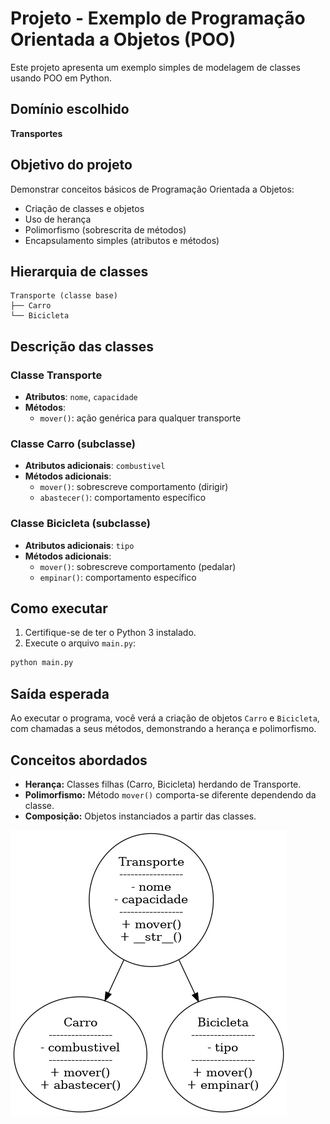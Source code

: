 # Projeto - Exemplo de Programação Orientada a Objetos (POO)

Este projeto apresenta um exemplo simples de modelagem de classes usando POO em Python.

## Domínio escolhido
**Transportes**

## Objetivo do projeto
Demonstrar conceitos básicos de Programação Orientada a Objetos:
- Criação de classes e objetos
- Uso de herança
- Polimorfismo (sobrescrita de métodos)
- Encapsulamento simples (atributos e métodos)

## Hierarquia de classes

```
Transporte (classe base)
├── Carro
└── Bicicleta
```

## Descrição das classes

### Classe Transporte
- **Atributos**: `nome`, `capacidade`
- **Métodos**:
  - `mover()`: ação genérica para qualquer transporte

### Classe Carro (subclasse)
- **Atributos adicionais**: `combustivel`
- **Métodos adicionais**:
  - `mover()`: sobrescreve comportamento (dirigir)
  - `abastecer()`: comportamento específico

### Classe Bicicleta (subclasse)
- **Atributos adicionais**: `tipo`
- **Métodos adicionais**:
  - `mover()`: sobrescreve comportamento (pedalar)
  - `empinar()`: comportamento específico

## Como executar
1. Certifique-se de ter o Python 3 instalado.
2. Execute o arquivo `main.py`:

```bash
python main.py
```

## Saída esperada
Ao executar o programa, você verá a criação de objetos `Carro` e `Bicicleta`, com chamadas a seus métodos, demonstrando a herança e polimorfismo.

## Conceitos abordados
- **Herança:** Classes filhas (Carro, Bicicleta) herdando de Transporte.
- **Polimorfismo:** Método `mover()` comporta-se diferente dependendo da classe.
- **Composição:** Objetos instanciados a partir das classes.

![Diagrama de Classes](diagrama_classes.png)

